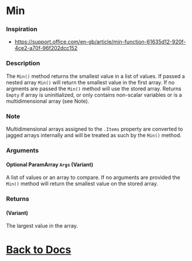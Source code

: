 
# Min
### Inspiration
* https://support.office.com/en-gb/article/min-function-61635d12-920f-4ce2-a70f-96f202dcc152

### Description
The `Min()` method returns the smallest value in a list of values. If passed a nested array `Min()` will return the smallest value in the first array.  If no argments are passed the `Min()` method will use the stored array. Returns `Empty` if array is uninitialized, or only contains non-scalar variables or is a multidimensional array (see Note).

### Note 
Multidimensional arrays assigned to the `.Items` property are converted to jagged arrays internally and will be treated as such by the `Min()` method.

### Arguments
#### Optional ParamArray `Args` (Variant)
A list of values or an array to compare. If no arguments are provided the `Min()` method will return the smallest value on the stored array.
### Returns
#### (Variant)
The largest value in the array. 

# [Back to Docs](https://senipah.github.io/VBA-DynamicArray/)

